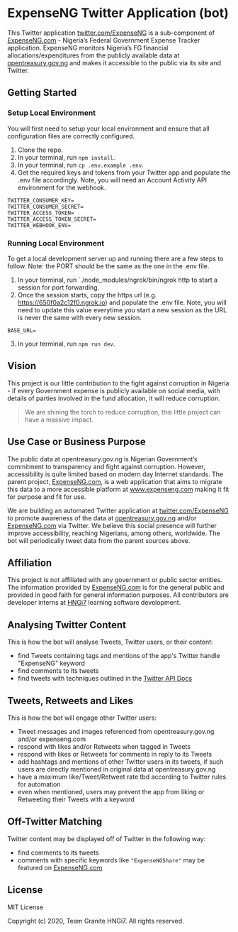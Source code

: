 # ExpenseNG Twitter Application (bot)

This Twitter application [twitter.com/ExpenseNG](https://twitter.com/expenseng) is a sub-component of [ExpenseNG.com](https://www.expenseng.com/) - Nigeria’s Federal Government Expense Tracker application. ExpenseNG monitors Nigeria’s FG financial allocations/expenditures from the publicly available data at [opentreasury.gov.ng](https://opentreasury.gov.ng/) and makes it accessible to the public via its site and Twitter.

## Getting Started

### Setup Local Environment

You will first need to setup your local environment and ensure that all configuration files are correctly configured.

1. Clone the repo.
2. In your terminal, run `npm install`.
3. In your terminal, run `cp .env.example .env`.
4. Get the required keys and tokens from your Twitter app and populate the .env file accordingly. Note, you will need an Account Activity API environment for the webhook.

```
TWITTER_CONSUMER_KEY=
TWITTER_CONSUMER_SECRET=
TWITTER_ACCESS_TOKEN=
TWITTER_ACCESS_TOKEN_SECRET=
TWITTER_WEBHOOK_ENV=
```

### Running Local Environment

To get a local development server up and running there are a few steps to follow. Note: the PORT should be the same as the one in the .env file.

1. In your terminal, run `./node_modules/ngrok/bin/ngrok http <PORT> to start a session for port forwarding.
2. Once the session starts, copy the https url (e.g. https://650f0a2c12f0.ngrok.io) and populate the .env file. Note, you will need to update this value everytime you start a new session as the URL is never the same with every new session.

```
BASE_URL=
```

3. In your terminal, run `npm run dev`.

## Vision

This project is our little contribution to the fight against corruption in Nigeria - if every Government expense is publicly available on social media, with details of parties involved in the fund allocation, it will reduce corruption.

> We are shining the torch to reduce corruption, this little project can have a massive impact.

## Use Case or Business Purpose

The public data at opentreasury.gov.ng is Nigerian Government’s commitment to transparency and fight against corruption. However, accessibility is quite limited based on modern day Internet standards. The parent project, [ExpenseNG.com](https://www.expenseng.com/), is a web application that aims to migrate this data to a more accessible platform at www.expenseng.com making it fit for purpose and fit for use.

We are building an automated Twitter application at [twitter.com/ExpenseNG](https://twitter.com/expenseng) to promote awareness of the data at [opentreasury.gov.ng](https://opentreasury.gov.ng/) and/or [ExpenseNG.com](https://www.expenseng.com/) via Twitter. We believe this social presence will further improve accessibility, reaching Nigerians, among others, worldwide. The bot will periodically tweet data from the parent sources above.

## Affiliation

This project is not affiliated with any government or public sector entities. The information provided by [ExpenseNG.com](https://www.expenseng.com/) is for the general public and provided in good faith for general information purposes. All contributors are developer interns at [HNGi7](https://hngi7.hng.tech/) learning software development.

## Analysing Twitter Content

This is how the bot will analyse Tweets, Twitter users, or their content:

- find Tweets containing tags and mentions of the app's Twitter handle "ExpenseNG" keyword
- find comments to its tweets
- find tweets with techniques outlined in the [Twitter API Docs](https://developer.twitter.com/en/docs/tutorials/consuming-streaming-data)

## Tweets, Retweets and Likes

This is how the bot will engage other Twitter users:

- Tweet messages and images referenced from opentreasury.gov.ng and/or expenseng.com
- respond with likes and/or Retweets when tagged in Tweets
- respond with likes or Retweets for comments in reply to its Tweets
- add hashtags and mentions of other Twitter users in its tweets, if such users are directly mentioned in original data at opentreasury.gov.ng
- have a maximum like/Tweet/Retweet rate tbd according to Twitter rules for automation
- even when mentioned, users may prevent the app from liking or Retweeting their Tweets with a keyword

## Off-Twitter Matching

Twitter content may be displayed off of Twitter in the following way:

- find comments to its tweets
- comments with specific keywords like `"ExpenseNGShare"` may be featured on [ExpenseNG.com](https://www.expenseng.com/)

## License

MIT License

Copyright (c) 2020, Team Granite HNGi7. All rights reserved.
